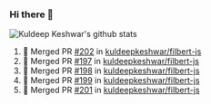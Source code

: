 ### Hi there 👋

<!--
**kuldeepkeshwar/kuldeepkeshwar** is a ✨ _special_ ✨ repository because its `README.md` (this file) appears on your GitHub profile.

Here are some ideas to get you started:

- 🔭 I’m currently working on ...
- 🌱 I’m currently learning ...
- 👯 I’m looking to collaborate on ...
- 🤔 I’m looking for help with ...
- 💬 Ask me about ...
- 📫 How to reach me: ...
- 😄 Pronouns: ...
- ⚡ Fun fact: ...
-->
![Kuldeep Keshwar's github stats](https://github-readme-stats.vercel.app/api?username=kuldeepkeshwar&show_icons=true)

<!--START_SECTION:activity-->
1. 🎉 Merged PR [#202](https://github.com/kuldeepkeshwar/filbert-js/pull/202) in [kuldeepkeshwar/filbert-js](https://github.com/kuldeepkeshwar/filbert-js)
2. 🎉 Merged PR [#197](https://github.com/kuldeepkeshwar/filbert-js/pull/197) in [kuldeepkeshwar/filbert-js](https://github.com/kuldeepkeshwar/filbert-js)
3. 🎉 Merged PR [#198](https://github.com/kuldeepkeshwar/filbert-js/pull/198) in [kuldeepkeshwar/filbert-js](https://github.com/kuldeepkeshwar/filbert-js)
4. 🎉 Merged PR [#199](https://github.com/kuldeepkeshwar/filbert-js/pull/199) in [kuldeepkeshwar/filbert-js](https://github.com/kuldeepkeshwar/filbert-js)
5. 🎉 Merged PR [#201](https://github.com/kuldeepkeshwar/filbert-js/pull/201) in [kuldeepkeshwar/filbert-js](https://github.com/kuldeepkeshwar/filbert-js)
<!--END_SECTION:activity-->
